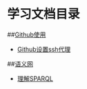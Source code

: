 # 学习文档目录

##[Github使用](https://github.com/meshinestar/notes/tree/master/Github_How_To)

- [Github设置ssh代理](https://github.com/meshinestar/notes/blob/master/Github_How_To/ssh_proxy.md)

##[语义网](https://github.com/meshinestar/notes/tree/master/Semantic_Web)

- [理解SPARQL](https://github.com/meshinestar/notes/blob/master/Semantic_Web/%E7%90%86%E8%A7%A3SPARQL.md)


